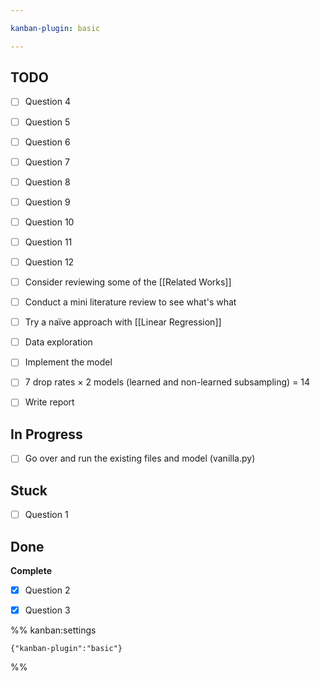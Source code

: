 ```yaml
---

kanban-plugin: basic

---
```


## TODO

- [ ] Question 4
- [ ] Question 5
- [ ] Question 6
- [ ] Question 7
- [ ] Question 8
- [ ] Question 9
- [ ] Question 10
- [ ] Question 11
- [ ] Question 12
- [ ] Consider reviewing some of the [[Related Works]]
- [ ] Conduct a mini literature review to see what's what
- [ ] Try a naïve approach with [[Linear Regression]]
- [ ] Data exploration
- [ ] Implement the model
- [ ] 7 drop rates $\times$ 2 models (learned and non-learned subsampling) = 14
- [ ] Write report


## In Progress

- [ ] Go over and run the existing files and model (vanilla.py)


## Stuck

- [ ] Question 1


## Done

**Complete**
- [x] Question 2
- [x] Question 3




%% kanban:settings
```
{"kanban-plugin":"basic"}
```
%%